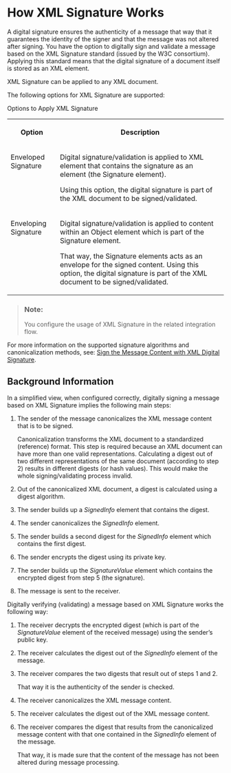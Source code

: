 <!-- loio9857d50b6bcc4b55aaa3432952bc3cdf -->

# How XML Signature Works

A digital signature ensures the authenticity of a message that way that it guarantees the identity of the signer and that the message was not altered after signing. You have the option to digitally sign and validate a message based on the XML Signature standard \(issued by the W3C consortium\). Applying this standard means that the digital signature of a document itself is stored as an XML element.

XML Signature can be applied to any XML document.

The following options for XML Signature are supported:

<a name="loio9857d50b6bcc4b55aaa3432952bc3cdf__table_kpd_5jr_4k"/>Options to Apply XML Signature


<table>
<tr>
<th valign="top">

Option



</th>
<th valign="top">

Description



</th>
</tr>
<tr>
<td valign="top">

Enveloped Signature



</td>
<td valign="top">

Digital signature/validation is applied to XML element that contains the signature as an element \(the Signature element\).

Using this option, the digital signature is part of the XML document to be signed/validated.



</td>
</tr>
<tr>
<td valign="top">

Enveloping Signature



</td>
<td valign="top">

Digital signature/validation is applied to content within an Object element which is part of the Signature element.

That way, the Signature elements acts as an envelope for the signed content. Using this option, the digital signature is part of the XML document to be signed/validated.



</td>
</tr>
</table>

> ### Note:  
> You configure the usage of XML Signature in the related integration flow.

For more information on the supported signature algorithms and canonicalization methods, see: [Sign the Message Content with XML Digital Signature](../50-Development/sign-the-message-content-with-xml-digital-signature-9a013db.md).



<a name="loio9857d50b6bcc4b55aaa3432952bc3cdf__section_N10077_N10012_N10001"/>

## Background Information

In a simplified view, when configured correctly, digitally signing a message based on XML Signature implies the following main steps:

1.  The sender of the message canonicalizes the XML message content that is to be signed.

    Canonicalization transforms the XML document to a standardized \(reference\) format. This step is required because an XML document can have more than one valid representations. Calculating a digest out of two different representations of the same document \(according to step 2\) results in different digests \(or hash values\). This would make the whole signing/validating process invalid.

2.  Out of the canonicalized XML document, a digest is calculated using a digest algorithm.
3.  The sender builds up a *SignedInfo* element that contains the digest.
4.  The sender canonicalizes the *SignedInfo* element.
5.  The sender builds a second digest for the *SignedInfo* element which contains the first digest.
6.  The sender encrypts the digest using its private key.
7.  The sender builds up the *SignatureValue* element which contains the encrypted digest from step 5 \(the signature\).
8.  The message is sent to the receiver.

Digitally verifying \(validating\) a message based on XML Signature works the following way:

1.  The receiver decrypts the encrypted digest \(which is part of the *SignatureValue* element of the received message\) using the sender’s public key.
2.  The receiver calculates the digest out of the *SignedInfo* element of the message.
3.  The receiver compares the two digests that result out of steps 1 and 2.

    That way it is the authenticity of the sender is checked.

4.  The receiver canonicalizes the XML message content.
5.  The receiver calculates the digest out of the XML message content.
6.  The receiver compares the digest that results from the canonicalized message content with that one contained in the *SignedInfo* element of the message.

    That way, it is made sure that the content of the message has not been altered during message processing.


